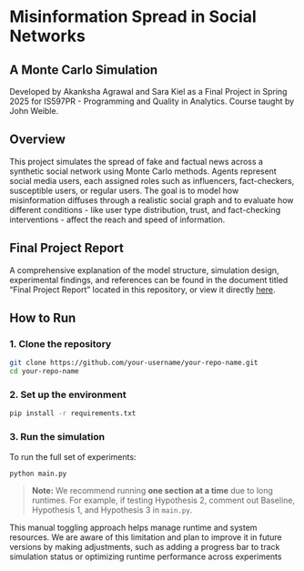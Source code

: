 # Misinformation Spread in Social Networks
## A Monte Carlo Simulation
Developed by Akanksha Agrawal and Sara Kiel as a Final Project in Spring 2025 for IS597PR - Programming and Quality in Analytics. Course taught by John Weible. 

## Overview
This project simulates the spread of fake and factual news across a synthetic social network using Monte Carlo methods. Agents represent social media users, each assigned roles such as influencers, fact-checkers, susceptible users, or regular users. The goal is to model how misinformation diffuses through a realistic social graph and to evaluate how different conditions - like user type distribution, trust, and fact-checking interventions - affect the reach and speed of information.

## Final Project Report
A comprehensive explanation of the model structure, simulation design, experimental findings, and references can be found in the document titled “Final Project Report” located in this repository, or view it directly [here](https://github.com/kielsara/MisinformationSpread/blob/main/IS597PR%20Final%20Project%20Report.pdf).

## How to Run
### 1. Clone the repository
```bash
git clone https://github.com/your-username/your-repo-name.git
cd your-repo-name
```
### 2. Set up the environment
```bash
pip install -r requirements.txt
```
### 3. Run the simulation
To run the full set of experiments:
```bash
python main.py
```
> **Note:** We recommend running **one section at a time** due to long runtimes.
> For example, if testing Hypothesis 2, comment out Baseline, Hypothesis 1, and Hypothesis 3 in `main.py`.

This manual toggling approach helps manage runtime and system resources. We are aware of this limitation and plan to improve it in future versions by making adjustments, such as adding a progress bar to track simulation status or optimizing runtime performance across experiments